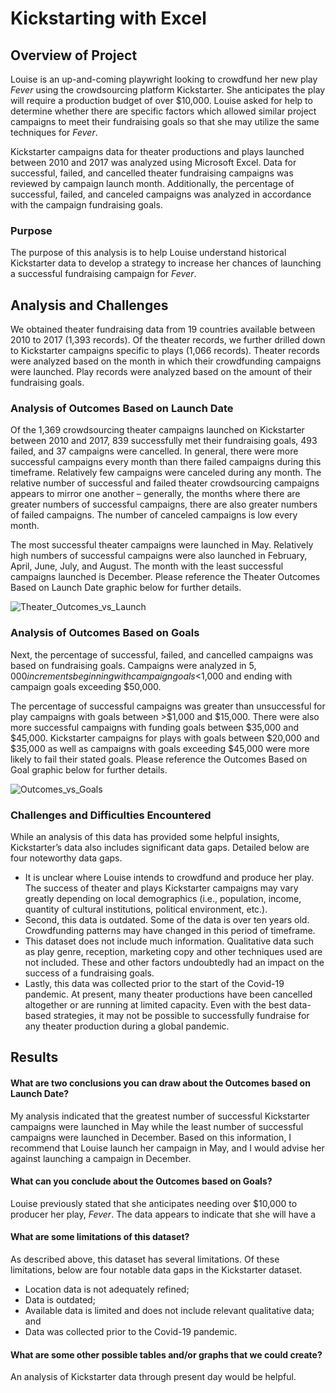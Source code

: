# Kickstarting with Excel

## Overview of Project
Louise is an up-and-coming playwright looking to crowdfund her new play *Fever* using the crowdsourcing platform Kickstarter. She anticipates the play will require a production budget of over $10,000. Louise asked for help to determine whether there are specific factors which allowed similar project campaigns to meet their fundraising goals so that she may utilize the same techniques for *Fever*.

Kickstarter campaigns data for theater productions and plays launched between 2010 and 2017 was analyzed using Microsoft Excel. Data for successful, failed, and cancelled theater fundraising campaigns was reviewed by campaign launch month. Additionally, the percentage of successful, failed, and canceled campaigns was analyzed in accordance with the campaign fundraising goals. 

### Purpose
The purpose of this analysis is to help Louise understand historical Kickstarter data to develop a strategy to increase her chances of launching a successful fundraising campaign for *Fever*. 

## Analysis and Challenges
We obtained theater fundraising data from 19 countries available between 2010 to 2017 (1,393 records). Of the theater records, we further drilled down to Kickstarter campaigns specific to plays (1,066 records). Theater records were analyzed based on the month in which their crowdfunding campaigns were launched. Play records were analyzed based on the amount of their fundraising goals. 

### Analysis of Outcomes Based on Launch Date
Of the 1,369 crowdsourcing theater campaigns launched on Kickstarter between 2010 and 2017, 839 successfully met their fundraising goals, 493 failed, and 37 campaigns were cancelled. In general, there were more successful campaigns every month than there failed campaigns during this timeframe. Relatively few campaigns were canceled during any month. The relative number of successful and failed theater crowdsourcing campaigns appears to mirror one another – generally, the months where there are greater numbers of successful campaigns, there are also greater numbers of failed campaigns. The number of canceled campaigns is low every month. 

The most successful theater campaigns were launched in May. Relatively high numbers of successful campaigns were also launched in February, April, June, July, and August. The month with the least successful campaigns launched is December. Please reference the Theater Outcomes Based on Launch Date graphic below for further details.

![Theater_Outcomes_vs_Launch](https://user-images.githubusercontent.com/94587007/166506328-9bb43c78-9f51-42a7-b4a1-ed5e115e3232.png)


### Analysis of Outcomes Based on Goals
Next, the percentage of successful, failed, and cancelled campaigns was based on fundraising goals. Campaigns were analyzed in $5,000 increments beginning with campaign goals <$1,000 and ending with campaign goals exceeding $50,000.  

The percentage of successful campaigns was greater than unsuccessful for play campaigns with goals between >$1,000 and $15,000. There were also more successful campaigns with funding goals between $35,000 and $45,000. Kickstarter campaigns for plays with goals between $20,000 and $35,000 as well as campaigns with goals exceeding $45,000 were more likely to fail their stated goals. Please reference the Outcomes Based on Goal graphic below for further details. 

![Outcomes_vs_Goals](https://user-images.githubusercontent.com/94587007/166506252-d13b7521-692f-4930-900e-dd49965f3381.png)


### Challenges and Difficulties Encountered
While an analysis of this data has provided some helpful insights, Kickstarter’s data also includes significant data gaps. Detailed below are four noteworthy data gaps. 
-	It is unclear where Louise intends to crowdfund and produce her play. The success of theater and plays Kickstarter campaigns may vary greatly depending on local demographics (i.e., population, income, quantity of cultural institutions, political environment, etc.). 
-	Second, this data is outdated. Some of the data is over ten years old. Crowdfunding patterns may have changed in this period of timeframe. 
-	This dataset does not include much information. Qualitative data such as play genre, reception, marketing copy and other techniques used are not included. These and other factors undoubtedly had an impact on the success of a fundraising goals. 
-	Lastly, this data was collected prior to the start of the Covid-19 pandemic. At present, many theater productions have been cancelled altogether or are running at limited capacity. Even with the best data-based strategies, it may not be possible to successfully fundraise for any theater production during a global pandemic.  

## Results
#### What are two conclusions you can draw about the Outcomes based on Launch Date?
My analysis indicated that the greatest number of successful Kickstarter campaigns were launched in May while the least number of successful campaigns were launched in December. Based on this information, I recommend that Louise launch her campaign in May, and I would advise her against launching a campaign in December. 

#### What can you conclude about the Outcomes based on Goals?
Louise previously stated that she anticipates needing over $10,000 to producer her play, *Fever*. The data appears to indicate that she will have a 

#### What are some limitations of this dataset?
As described above, this dataset has several limitations. Of these limitations, below are four notable data gaps in the Kickstarter dataset.
-	Location data is not adequately refined;
-	Data is outdated;
-	Available data is limited and does not include relevant qualitative data; and
-	Data was collected prior to the Covid-19 pandemic.

#### What are some other possible tables and/or graphs that we could create?
An analysis of Kickstarter data through present day would be helpful. 
